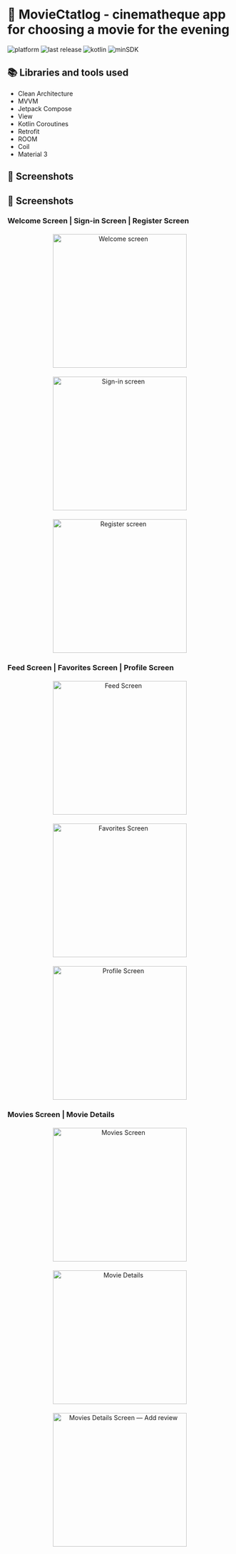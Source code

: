 # 🎥 MovieCtatlog - cinematheque app for choosing a movie for the evening

![platform](https://img.shields.io/badge/platform-Android-brightgreen)
![last release](https://img.shields.io/badge/last%20release-v0.0.1-orange)
![kotlin](https://img.shields.io/badge/kotlin-v2.0.0-purple)
![minSDK](https://img.shields.io/badge/minSDK-26-red)

## 📚 Libraries and tools used
- Clean Architecture
- MVVM
- Jetpack Compose
- View
- Kotlin Coroutines
- Retrofit
- ROOM
- Coil
- Material 3

## 📱 Screenshots 
## 📱 Screenshots 

### Welcome Screen | Sign-in Screen | Register Screen
<div align="center" style="display: flex; flex-wrap: wrap; justify-content: center; align-items: flex-start; gap: 20px; margin: 20px 0;">
  <img src="https://github.com/user-attachments/assets/2ed1f71e-0d59-4399-b62e-7845604ea66f" alt="Welcome screen" width="300" />
  <img src="https://github.com/user-attachments/assets/714c8716-b1d2-4df8-ab91-2948e68d2e41" alt="Sign-in screen" width="300" />
  <img src="https://github.com/user-attachments/assets/65599e92-db54-4e91-ae08-d3c48f0ebdd5" alt="Register screen" width="300" />
</div>

### Feed Screen | Favorites Screen | Profile Screen
<div align="center" style="display: flex; flex-wrap: wrap; justify-content: center; align-items: flex-start; gap: 20px; margin: 20px 0;">
  <img src="https://github.com/user-attachments/assets/6856bd42-a74e-460a-bc73-db1f82d9928c" alt="Feed Screen" width="300" />
  <img src="https://github.com/user-attachments/assets/3f579c29-ae00-43dc-bf1a-ffdc01a098dc" alt="Favorites Screen" width="300" />
  <img src="https://github.com/user-attachments/assets/7c42ac74-1b85-44a8-8b04-592e3c1c488f" alt="Profile Screen" width="300" />
</div>

### Movies Screen | Movie Details
<div align="center" style="display: flex; flex-wrap: wrap; justify-content: center; align-items: flex-start; gap: 20px; margin: 20px 0;">
  <img src="https://github.com/user-attachments/assets/407327a0-e561-4a19-8e49-2e90f32f679f" alt="Movies Screen" width="300" />
  <img src="https://github.com/user-attachments/assets/463ae11d-0324-4f03-828b-d8eb0bb3198b" alt="Movie Details" width="300" />
  <img src="https://github.com/user-attachments/assets/08313cc3-0789-424b-aef3-37eef0074bec" alt="Movies Details Screen — Add review" width="300" />
</div>
